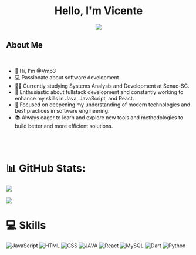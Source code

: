 <h1 align="Center">
 
<h1 align="center"><b>Hello, I'm Vicente </b></h1>
 
<p align="center">
<a href="https://github.com/DenverCoder1/readme-typing-svg"><img src="https://readme-typing-svg.herokuapp.com?font=Time+New+Roman&color=cyan&size=25&center=true&vCenter=true&width=600&height=100&lines=Software+Developer;Fullstack+Enthusiast;Java%2C+JavaScript%2C+React;Learning+and+Growing"></a>
</p>

 
##  **About Me**
<br>

- 👋 Hi, I'm @Vmp3
- 💻 Passionate about software development.
- 👨‍🎓 Currently studying Systems Analysis and Development at Senac-SC.
- 🌟 Enthusiastic about fullstack development and constantly working to enhance my skills in Java, JavaScript, and React.
- 🚀 Focused on deepening my understanding of modern technologies and best practices in software engineering.
- 📚 Always eager to learn and explore new tools and methodologies to build better and more efficient solutions.
 
<br>
<br>
 
# 📊 GitHub Stats:
 
<div style="display: flex; flex-direction: column; align-items: flex-start;">
<img src="https://github-readme-streak-stats.herokuapp.com/?user=Vmp3&theme=tokyonight&hide_border=false"/><br/>
<img src="https://github-readme-stats.vercel.app/api/top-langs/?username=Vmp3&theme=tokyonight&hide_border=false&include_all_commits=true&count_private=true&layout=compact"/>
</div>
 
 
# 💻 Skills
![JavaScript](https://img.shields.io/badge/JavaScript-F7DF1E?style=for-the-badge&logo=JavaScript&logoColor=white)
![HTML](https://img.shields.io/badge/HTML5-E34F26?style=for-the-badge&logo=html5&logoColor=white)
![CSS](https://img.shields.io/badge/CSS3-1572B6?style=for-the-badge&logo=css3&logoColor=white)
![JAVA](https://img.shields.io/badge/Java-ED8B00?style=for-the-badge&logo=openjdk&logoColor=white)
![React](https://img.shields.io/badge/React-0088CC?style=for-the-badge&logo=react&logoColor=61DAFB)
![MySQL](https://img.shields.io/badge/MySQL-005C84?style=for-the-badge&logo=mysql&logoColor=white)
![Dart](https://img.shields.io/badge/Dart-0175C2?style=for-the-badge&logo=dart&logoColor=white)
![Python](https://img.shields.io/badge/Python-3776AB?style=for-the-badge&logo=python&logoColor=white)
